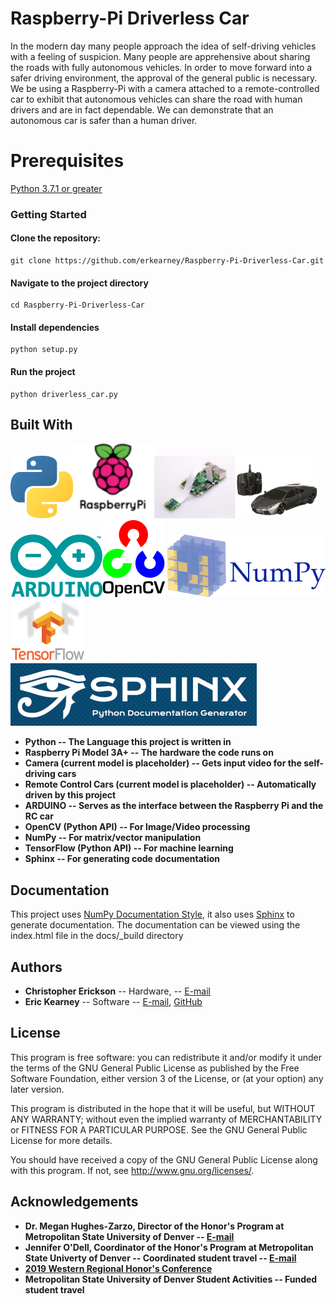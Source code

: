 # Raspberry-Pi Driverless Car
In the modern day many people approach the idea of self-driving vehicles with 
a feeling of suspicion. Many people are apprehensive about sharing the roads 
with fully autonomous vehicles. In order to move forward into a safer driving 
environment, the approval of the general public is necessary. We be using a 
Raspberry-Pi with a camera attached to a remote-controlled car to exhibit that 
autonomous vehicles can share the road with human drivers and are in fact 
dependable. We can demonstrate that an autonomous car is safer than a human 
driver.
# Prerequisites
[Python  3.7.1 or greater](https://www.python.org/downloads/)
### Getting Started
#### Clone the repository: 
```
git clone https://github.com/erkearney/Raspberry-Pi-Driverless-Car.git
```
#### Navigate to the project directory

```
cd Raspberry-Pi-Driverless-Car
```
#### Install dependencies

```
python setup.py
```
#### Run the project

```
python driverless_car.py
```
## Built With
[![python](https://github.com/erkearney/Raspberry-Pi-Driverless-Car/blob/master/img/python_logo.png)](https://www.python.org/)[![Raspberry Pi](https://github.com/erkearney/Raspberry-Pi-Driverless-Car/blob/master/img/Raspberry_pi_logo.png)](https://www.raspberrypi.org/)[![Webcam (Placeholder)](https://raw.githubusercontent.com/erkearney/Raspberry-Pi-Driverless-Car/master/img/Webcam_image.png)](https://www.amazon.com/dp/B01ER2SKFS/ref=cm_sw_r_cp_ep_dp_y0H8Bb1N6AZ89)[![Remote Control Cars (Placeholder)](https://raw.githubusercontent.com/erkearney/Raspberry-Pi-Driverless-Car/master/img/RC_cars.png)](https://amazon.com/Remote-Control-Lamborghini-Reventon-Scale/dp/B001TMBQYC/ref=sr_1_4?ie=UTF8&qid=1545527318&sr=8-4&keywords=rc+cars+lamborghini)
[![ARDUINO UNO R3 [A000066]](https://raw.githubusercontent.com/erkearney/Raspberry-Pi-Driverless-Car/master/img/Arduino_logo.png)](https://amazon.com/Arduino-A000066-ARDUINO-UNO-R3/dp/B008GRTSV6/ref=sr_1_3?ie=UTF8&qid=1545527262&sr=8-3&keywords=ARDUINO+uno)[![OpenCV (Python interface)](https://github.com/erkearney/Raspberry-Pi-Driverless-Car/blob/master/img/OpenCV_logo.png)](https://opencv.org/)
[![NumPy](https://github.com/erkearney/Raspberry-Pi-Driverless-Car/blob/master/img/NumPy_logo.png)](http://www.numpy.org/)[![TensorFlow](https://raw.githubusercontent.com/erkearney/Raspberry-Pi-Driverless-Car/master/img/Tensorflow_logo.png)](https://www.tensorflow.org/api_docs/)
[![Sphinx](https://github.com/erkearney/Raspberry-Pi-Driverless-Car/blob/master/img/Sphinx_logo.png)](http://www.sphinx-doc.org/en/master/)

* **Python -- The Language this project is written in**
* **Raspberry Pi Model 3A+ -- The hardware the code runs on**
* **Camera (current model is placeholder) -- Gets input video for the self-driving cars**
* **Remote Control Cars (current model is placeholder) -- Automatically driven by this project**
* **ARDUINO -- Serves as the interface between the Raspberry Pi and the RC car**
* **OpenCV (Python API) -- For Image/Video processing**
* **NumPy -- For matrix/vector manipulation**
* **TensorFlow (Python API) -- For machine learning**
* **Sphinx -- For generating code documentation**

## Documentation
This project uses [NumPy Documentation Style](https://numpydoc.readthedocs.io/en/latest/format.html#docstring-standard), it also uses [Sphinx](http://www.sphinx-doc.org/en/master/) to generate documentation.
The documentation can be viewed using the index.html file in the docs/_build directory



## Authors
* **Christopher Erickson** -- Hardware, -- [E-mail](cerick25@msudenver.edu)
* **Eric Kearney** -- Software -- [E-mail](ericrkearney@gmail.com), [GitHub](https://github.com/erkearney)

## License
This program is free software: you can redistribute it and/or modify
it under the terms of the GNU General Public License as published by
the Free Software Foundation, either version 3 of the License, or
(at your option) any later version.

This program is distributed in the hope that it will be useful,
but WITHOUT ANY WARRANTY; without even the implied warranty of
MERCHANTABILITY or FITNESS FOR A PARTICULAR PURPOSE.  See the
GNU General Public License for more details.

You should have received a copy of the GNU General Public License
along with this program.  If not, see <http://www.gnu.org/licenses/>.

## Acknowledgements
* **Dr. Megan Hughes-Zarzo, Director of the Honor's Program at Metropolitan State University of Denver -- [E-mail](mhughe47@msudenver.edu)**
* **Jennifer O'Dell, Coordinator of the Honor's Program at Metropolitan State Univerty of Denver -- Coordinated student travel -- [E-mail](jlutes1@msudenver.edu)**
* **[2019 Western Regional Honor's Conference](https://wrhcouncil.org/conferences/)**
* **Metropolitan State University of Denver Student Activities -- Funded student travel**
